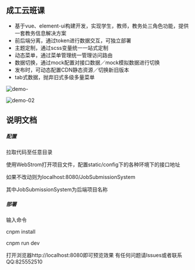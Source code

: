 ## 成工云班课
- 基于vue、element-ui构建开发，实现学生，教师，教务处三角色功能，提供一套教务信息解决方案
- 前后端分离，通过token进行数据交互，可独立部署
- 主题定制，通过scss变量统一一站式定制
- 动态菜单，通过菜单管理统一管理访问路由
- 数据切换，通过mock配置对接口数据／mock模拟数据进行切换
- 发布时，可动态配置CDN静态资源／切换新旧版本
- tab式数据，抛弃旧式多级多量菜单

![demo-](./demo-screenshot\1.png)

![demo-02](./demo-screenshot\2.png)

## 说明文档

##### 配置

拉取代码至任意目录

使用WebStrom打开项目文件，配置static/config下的各种环境下的接口地址

如果不改动则为localhost:8080/JobSubmissionSystem

其中JobSubmissionSystem为后端项目名称

##### 部署

输入命令

cnpm install 

cnpm run dev

打开浏览器http://localhost:8080即可预览效果 有任何问题请Issues或者联系QQ:825552510 

